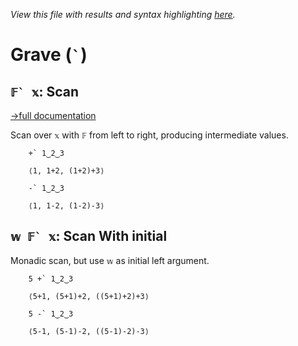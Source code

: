 *View this file with results and syntax highlighting [here](https://saltytine.github.io/BQN/help/scan.html).*

# Grave (`` ` ``)

## ``𝔽` 𝕩``: Scan
[→full documentation](../doc/scan.md)

Scan over `𝕩` with `𝔽` from left to right, producing intermediate values.


        +` 1‿2‿3

        ⟨1, 1+2, (1+2)+3⟩

        -` 1‿2‿3

        ⟨1, 1-2, (1-2)-3⟩


## ``𝕨 𝔽` 𝕩``: Scan With initial

Monadic scan, but use `𝕨` as initial left argument.

        5 +` 1‿2‿3

        ⟨5+1, (5+1)+2, ((5+1)+2)+3⟩

        5 -` 1‿2‿3

        ⟨5-1, (5-1)-2, ((5-1)-2)-3⟩
